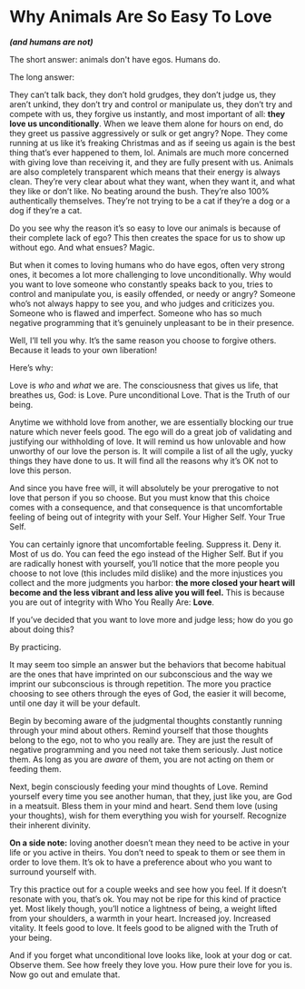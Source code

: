 # Why Animals Are So Easy To Love

**_\(and humans are not\)_**

The short answer: animals don't have egos. Humans do.

The long answer:

They can’t talk back, they don’t hold grudges, they don’t judge us, they aren’t unkind, they don’t try and control or manipulate us, they don’t try and compete with us, they forgive us instantly, and most important of all: **they love us unconditionally**. When we leave them alone for hours on end, do they greet us passive aggressively or sulk or get angry? Nope. They come running at us like it’s freaking Christmas and as if seeing us again is the best thing that’s ever happened to them, lol. Animals are much more concerned with giving love than receiving it, and they are fully present with us. Animals are also completely transparent which means that their energy is always clean. They’re very clear about what they want, when they want it, and what they like or don’t like. No beating around the bush. They’re also 100% authentically themselves. They’re not trying to be a cat if they’re a dog or a dog if they’re a cat.

Do you see why the reason it’s so easy to love our animals is because of their complete lack of ego? This then creates the space for us to show up without ego. And what ensues? Magic.

But when it comes to loving humans who do have egos, often very strong ones, it becomes a lot more challenging to love unconditionally. Why would you want to love someone who constantly speaks back to you, tries to control and manipulate you, is easily offended, or needy or angry? Someone who’s not always happy to see you, and who judges and criticizes you. Someone who is flawed and imperfect. Someone who has so much negative programming that it’s genuinely unpleasant to be in their presence.

Well, I’ll tell you why. It’s the same reason you choose to forgive others. Because it leads to your own liberation\! 

Here’s why:

Love is _who_ and _what_ we are. The consciousness that gives us life, that breathes us, God: is Love. Pure unconditional Love. That is the Truth of our being.

Anytime we withhold love from another, we are essentially blocking our true nature which never feels good. The ego will do a great job of validating and justifying our withholding of love. It will remind us how unlovable and how unworthy of our love the person is. It will compile a list of all the ugly, yucky things they have done to us. It will find all the reasons why it’s OK not to love this person.

And since you have free will, it will absolutely be your prerogative to not love that person if you so choose. But you must know that this choice comes with a consequence, and that consequence is that uncomfortable feeling of being out of integrity with your Self. Your Higher Self. Your True Self.

You can certainly ignore that uncomfortable feeling. Suppress it. Deny it. Most of us do. You can feed the ego instead of the Higher Self. But if you are radically honest with yourself, you’ll notice that the more people you choose to not love \(this includes mild dislike\) and the more injustices you collect and the more judgments you harbor: **the more closed your heart will become and the less vibrant and less alive you will feel.** This is because you are out of integrity with Who You Really Are: **Love**.

If you’ve decided that you want to love more and judge less; how do you go about doing this?

By practicing. 

It may seem too simple an answer but the behaviors that become habitual are the ones that have imprinted on our subconscious and the way we imprint our subconscious is through repetition. The more you practice choosing to see others through the eyes of God, the easier it will become, until one day it will be your default.

Begin by becoming aware of the judgmental thoughts constantly running through your mind about others. Remind yourself that those thoughts belong to the ego, not to who you really are. They are just the result of negative programming and you need not take them seriously. Just notice them. As long as you are _aware_ of them, you are not acting on them or feeding them.

Next, begin consciously feeding your mind thoughts of Love. Remind yourself every time you see another human, that they, just like you, are God in a meatsuit. Bless them in your mind and heart. Send them love \(using your thoughts\), wish for them everything you wish for yourself. Recognize their inherent divinity.

**On a side note:** loving another doesn’t mean they need to be active in your life or you active in theirs. You don’t need to speak to them or see them in order to love them. It’s ok to have a preference about who you want to surround yourself with.

Try this practice out for a couple weeks and see how you feel. If it doesn’t resonate with you, that’s ok. You may not be ripe for this kind of practice yet. Most likely though, you’ll notice a lightness of being, a weight lifted from your shoulders, a warmth in your heart. Increased joy. Increased vitality. It feels good to love. It feels good to be aligned with the Truth of your being.

And if you forget what unconditional love looks like, look at your dog or cat. Observe them. See how freely they love you. How pure their love for you is. Now go out and emulate that.
